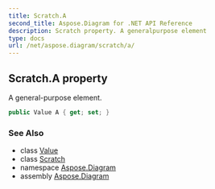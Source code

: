 ```yaml
---
title: Scratch.A
second_title: Aspose.Diagram for .NET API Reference
description: Scratch property. A generalpurpose element
type: docs
url: /net/aspose.diagram/scratch/a/
---
```

## Scratch.A property

A general-purpose element.

```csharp
public Value A { get; set; }
```

### See Also

* class [Value](../../value/)
* class [Scratch](../)
* namespace [Aspose.Diagram](../../scratch/)
* assembly [Aspose.Diagram](../../../)


